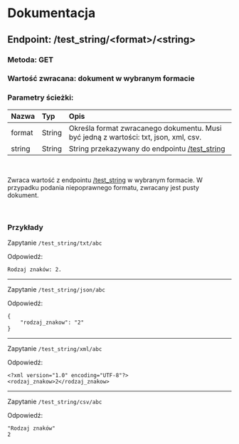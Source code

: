 # Dokumentacja
## Endpoint: /test_string/\<format\>/\<string\>
### <b>Metoda: GET</b>
### <b>Wartość zwracana: dokument w wybranym formacie</b>
### <b>Parametry ścieżki:</b>
| Nazwa | Typ | Opis |
|:---|:---|:---|
| format     | String | Określa format zwracanego dokumentu. Musi być jedną z wartości: txt, json, xml, csv. |
| string | String | String przekazywany do endpointu <a href="https://github.com/snsv-dy/PPKWU/blob/master/zad2/README.md">/test_string</a> |

<!-- Sprawdza zawartośc przekazanego stringa pod kątem występowania w nim: dużych i małych liter, liczb oraz znaków specjalnych.
Jeżeli znak z danej grupy znajduje się stringu to ustawiany jest odpowiedni bit w zwracanej wartości. -->
&nbsp;

Zwraca wartość z endpointu <a href="https://github.com/snsv-dy/PPKWU/blob/master/zad2/README.md">/test_string</a> w wybranym formacie. W przypadku podania niepoprawnego formatu, zwracany jest pusty dokument.

&nbsp;

### Przykłady

Zapytanie `/test_string/txt/abc`

Odpowiedź: 
```
Rodzaj znaków: 2.
```

---
Zapytanie `/test_string/json/abc`

Odpowiedź: 
```
{
	"rodzaj_znakow": "2"
}
```

---
Zapytanie `/test_string/xml/abc`

Odpowiedź: 
```
<?xml version="1.0" encoding="UTF-8"?>
<rodzaj_znakow>2</rodzaj_znakow>
```
---
Zapytanie `/test_string/csv/abc`

Odpowiedź: 
```
"Rodzaj znaków"
2
```

